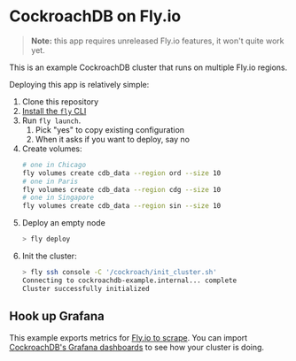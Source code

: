 # CockroachDB on Fly.io

> **Note:** this app requires unreleased Fly.io features, it won't quite work yet.

This is an example CockroachDB cluster that runs on multiple Fly.io regions.

Deploying this app is relatively simple:

1. Clone this repository
2. [Install the `fly` CLI](https://fly.io/docs/hands-on/installing/)
2. Run `fly launch`.
    1. Pick "yes" to copy existing configuration
    2. When it asks if you want to deploy, say no
3. Create volumes:
    ```bash
    # one in Chicago
    fly volumes create cdb_data --region ord --size 10
    # one in Paris
    fly volumes create cdb_data --region cdg --size 10
    # one in Singapore
    fly volumes create cdb_data --region sin --size 10
    ```
4. Deploy an empty node
    ```bash
    > fly deploy
    ```
5. Init the cluster:
    ```bash
    > fly ssh console -C '/cockroach/init_cluster.sh'
    Connecting to cockroachdb-example.internal... complete
    Cluster successfully initialized
    ```

## Hook up Grafana

This example exports metrics for [Fly.io to scrape](https://fly.io/blog/hooking-up-fly-metrics/). You can import [CockroachDB's Grafana dashboards](https://github.com/cockroachdb/cockroach/tree/master/monitoring/grafana-dashboards) to see how your cluster is doing.